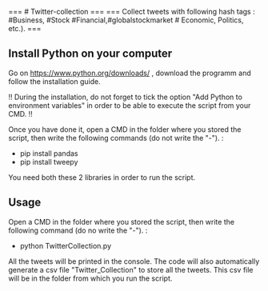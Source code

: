 === # Twitter-collection ===
=== Collect  tweets  with following hash tags : #Business, #Stock #Financial,#globalstockmarket # Economic, Politics, etc.). ===


## Install Python on your computer

Go on https://www.python.org/downloads/ , download the programm and follow the installation guide.

!! During the installation, do not forget to tick the option "Add Python to environment variables" in order to be able to execute the script from your CMD. !!

Once you have done it, open a CMD in the folder where you stored the script, then write the following commands (do not write the "-"). :
- pip install pandas
- pip install tweepy

You need both these 2 libraries in order to run the script.


## Usage

Open a CMD in the folder where you stored the script, then write the following command (do no write the "-"). :
- python TwitterCollection.py

All the tweets will be printed in the console. The code will also automatically generate a csv file "Twitter_Collection" to store all the tweets. This csv file will be in the folder from which you run the script.
